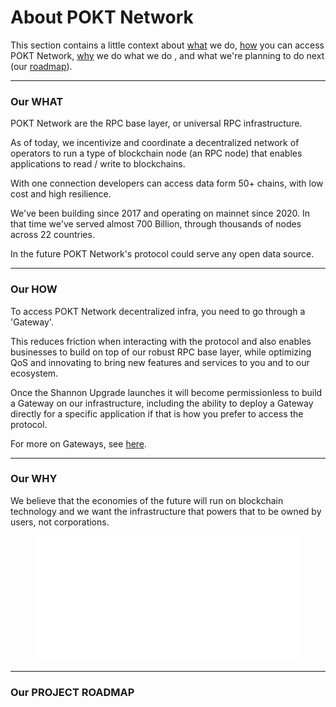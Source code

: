 # About POKT Network

This section contains a little context about [what](about-pokt-network.md#our-what) we do, [how](about-pokt-network.md#our-how) you can access POKT Network, [why](about-pokt-network.md#our-why) we do what we do , and what we're planning to do next (our [roadmap](about-pokt-network.md#our-project-roadmap)).

***

### Our WHAT

POKT Network are the RPC base layer, or universal RPC infrastructure.

As of today, we incentivize and coordinate a decentralized network of operators to run a type of blockchain node (an RPC node) that enables applications to read / write to blockchains.

With one connection developers can access data form 50+ chains, with low cost and high resilience.

We've been building since 2017 and operating on mainnet since 2020. In that time we've served almost 700 Billion, through thousands of nodes across 22 countries.

In the future POKT Network's protocol could serve any open data source.

***

### Our HOW

To access POKT Network decentralized infra, you need to go through a 'Gateway'.&#x20;

This reduces friction when interacting with the protocol and also enables businesses to build on top of our robust RPC base layer, while optimizing QoS and innovating to bring new features and services to you and to our ecosystem. &#x20;

Once the Shannon Upgrade launches it will become permissionless to build a Gateway on our infrastructure, including the ability to deploy a Gateway directly for a specific application if that is how you prefer to access the protocol.

For more on Gateways, see [here](../get-rpcs/find-a-gateway/about-gateways.md).

***

### Our WHY

We believe that the economies of the future will run on blockchain technology and we want the infrastructure that powers that to be owned by users, not corporations.

<figure><img src="../.gitbook/assets/Mission Vision DNA.png" alt=""><figcaption></figcaption></figure>

***

### Our PROJECT ROADMAP

<figure><img src="https://lh7-us.googleusercontent.com/-KyBp3H3zsryuJOjIAGuhf2UMUDVGP0IMIK8V1nIb8P_uT_tAPkcoIBJTZWjWCpzl27biDqqHdLpH_sg-AMv8iVfwQo2UOLseOG-0ddpIPeg1ndTKgK3uJtm0_Rwst2t9-zbxyOF2HrB3M2xaP3Muww" alt=""><figcaption></figcaption></figure>

